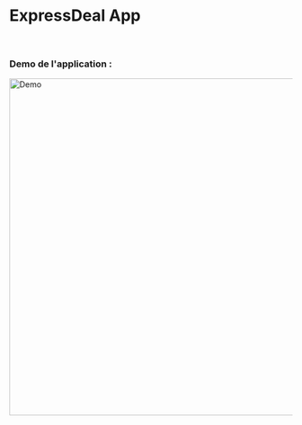 # ExpressDeal App

<br>

<h3> Demo de l'application : </h1>
<!-- ![app-demo](https://i.imgur.com/78UNw6x.gif) -->
<img src="https://i.imgur.com/LKQl9zs.gif" alt="Demo" height="600" style="display: block; margin:auto;">
